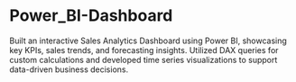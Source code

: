 # Power_BI-Dashboard
Built an interactive Sales Analytics Dashboard using Power BI, showcasing key KPIs, sales trends, and forecasting insights. Utilized DAX queries for custom calculations and developed time series visualizations to support data-driven business decisions.

